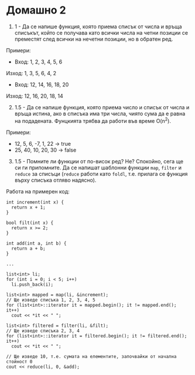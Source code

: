 # Домашно 2

1) 1 - Да се напише функция, която приема списък от числа и връща списъкът, който се получава като всички числа на четни позиции се преместят след всички на нечетни позиции, но в обратен ред.

Примери:

  - Вход: 1, 2, 3, 4, 5, 6

   Изход: 1, 3, 5, 6, 4, 2

  - Вход: 12, 14, 16, 18, 20

   Изход: 12, 16, 20, 18, 14

2) 1.5 - Да се напише функция, която приема число и списък от числа и връща истина, ако в списъка има три числа, чиято сума да е равна на подадената. Фунцкията трябва да работи във време O(n<sup>2</sup>).

Примери:

  - 12, 5, 6, -7, 1, 22 -> true
  - 25, 40, 10, 20, 30 -> false

3) 1.5 - Помните ли функции от по-висок ред? Не? Спокойно, сега ще си ги припомните. Да се напишат шаблонни функции `map`, `filter` и `reduce` за списъци (`reduce` работи като `foldl`, т.е. прилага се функция върху списъка отляво надясно).


Работа на примерен код:

    int increment(int x) {
      return x + 1;
    }

    bool filt(int x) {
      return x >= 2;
    }

    int add(int a, int b) {
      return a + b;
    }

    ...

    list<int> li;
    for (int i = 0; i < 5; i++)
      li.push_back(i);

    list<int> mapped = map(li, &increment);
    // Ще изведе списъка 1, 2, 3, 4, 5
    for (list<int>::iterator it = mapped.begin(); it != mapped.end(); it++)
      cout << *it << " ";

    list<int> filtered = filter(li, &filt);
    // Ще изведе списъка 2, 3, 4
    for (list<int>::iterator it = filtered.begin(); it != filtered.end(); it++)
      cout << *it << " ";

    // Ще изведе 10, т.е. сумата на елементите, започвайки от начална стойност 0
    cout << reduce(li, 0, &add);
